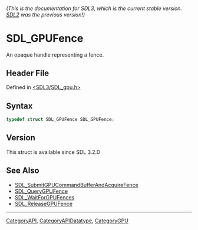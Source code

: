 ###### (This is the documentation for SDL3, which is the current stable version. [SDL2](https://wiki.libsdl.org/SDL2/) was the previous version!)
# SDL_GPUFence

An opaque handle representing a fence.

## Header File

Defined in [<SDL3/SDL_gpu.h>](https://github.com/libsdl-org/SDL/blob/main/include/SDL3/SDL_gpu.h)

## Syntax

```c
typedef struct SDL_GPUFence SDL_GPUFence;
```

## Version

This struct is available since SDL 3.2.0

## See Also

- [SDL_SubmitGPUCommandBufferAndAcquireFence](SDL_SubmitGPUCommandBufferAndAcquireFence)
- [SDL_QueryGPUFence](SDL_QueryGPUFence)
- [SDL_WaitForGPUFences](SDL_WaitForGPUFences)
- [SDL_ReleaseGPUFence](SDL_ReleaseGPUFence)

----
[CategoryAPI](CategoryAPI), [CategoryAPIDatatype](CategoryAPIDatatype), [CategoryGPU](CategoryGPU)

